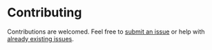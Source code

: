 # Contributing

Contributions are welcomed. Feel free to
[submit an issue](https://github.com/phoenixr-codes/mcstructure/issues/new/choose)
or help with [already existing issues](https://github.com/phoenixr-codes/mcstructure/issues).
